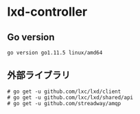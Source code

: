 # lxd-controller

## Go version
```
go version go1.11.5 linux/amd64
```

## 外部ライブラリ
```
# go get -u github.com/lxc/lxd/client
# go get -u github.com/lxc/lxd/shared/api
# go get -u github.com/streadway/amqp
```


